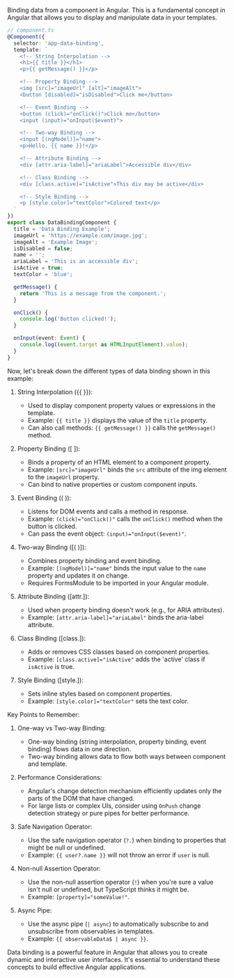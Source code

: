 Binding data from a component in Angular. This is a fundamental concept in Angular that allows you to display and manipulate data in your templates.



```typescript
// component.ts
@Component({
  selector: 'app-data-binding',
  template: `
    <!-- String Interpolation -->
    <h1>{{ title }}</h1>
    <p>{{ getMessage() }}</p>

    <!-- Property Binding -->
    <img [src]="imageUrl" [alt]="imageAlt">
    <button [disabled]="isDisabled">Click me</button>

    <!-- Event Binding -->
    <button (click)="onClick()">Click me</button>
    <input (input)="onInput($event)">

    <!-- Two-way Binding -->
    <input [(ngModel)]="name">
    <p>Hello, {{ name }}!</p>

    <!-- Attribute Binding -->
    <div [attr.aria-label]="ariaLabel">Accessible div</div>

    <!-- Class Binding -->
    <div [class.active]="isActive">This div may be active</div>

    <!-- Style Binding -->
    <p [style.color]="textColor">Colored text</p>
  `
})
export class DataBindingComponent {
  title = 'Data Binding Example';
  imageUrl = 'https://example.com/image.jpg';
  imageAlt = 'Example Image';
  isDisabled = false;
  name = '';
  ariaLabel = 'This is an accessible div';
  isActive = true;
  textColor = 'blue';

  getMessage() {
    return 'This is a message from the component.';
  }

  onClick() {
    console.log('Button clicked!');
  }

  onInput(event: Event) {
    console.log((event.target as HTMLInputElement).value);
  }
}

```

Now, let's break down the different types of data binding shown in this example:

1. String Interpolation ({{ }}):
   - Used to display component property values or expressions in the template.
   - Example: `{{ title }}` displays the value of the `title` property.
   - Can also call methods: `{{ getMessage() }}` calls the `getMessage()` method.

2. Property Binding ([ ]):
   - Binds a property of an HTML element to a component property.
   - Example: `[src]="imageUrl"` binds the `src` attribute of the img element to the `imageUrl` property.
   - Can bind to native properties or custom component inputs.

3. Event Binding (( )):
   - Listens for DOM events and calls a method in response.
   - Example: `(click)="onClick()"` calls the `onClick()` method when the button is clicked.
   - Can pass the event object: `(input)="onInput($event)"`.

4. Two-way Binding ([( )]):
   - Combines property binding and event binding.
   - Example: `[(ngModel)]="name"` binds the input value to the `name` property and updates it on change.
   - Requires FormsModule to be imported in your Angular module.

5. Attribute Binding ([attr.]):
   - Used when property binding doesn't work (e.g., for ARIA attributes).
   - Example: `[attr.aria-label]="ariaLabel"` binds the aria-label attribute.

6. Class Binding ([class.]):
   - Adds or removes CSS classes based on component properties.
   - Example: `[class.active]="isActive"` adds the 'active' class if `isActive` is true.

7. Style Binding ([style.]):
   - Sets inline styles based on component properties.
   - Example: `[style.color]="textColor"` sets the text color.

Key Points to Remember:

1. One-way vs Two-way Binding:
   - One-way binding (string interpolation, property binding, event binding) flows data in one direction.
   - Two-way binding allows data to flow both ways between component and template.

2. Performance Considerations:
   - Angular's change detection mechanism efficiently updates only the parts of the DOM that have changed.
   - For large lists or complex UIs, consider using `OnPush` change detection strategy or pure pipes for better performance.

3. Safe Navigation Operator:
   - Use the safe navigation operator (`?.`) when binding to properties that might be null or undefined.
   - Example: `{{ user?.name }}` will not throw an error if `user` is null.

4. Non-null Assertion Operator:
   - Use the non-null assertion operator (`!`) when you're sure a value isn't null or undefined, but TypeScript thinks it might be.
   - Example: `[property]="someValue!"`.

5. Async Pipe:
   - Use the async pipe (`| async`) to automatically subscribe to and unsubscribe from observables in templates.
   - Example: `{{ observableData$ | async }}`.

Data binding is a powerful feature in Angular that allows you to create dynamic and interactive user interfaces. It's essential to understand these concepts to build effective Angular applications.
